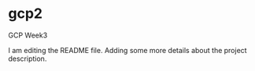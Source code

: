 # gcp2
GCP Week3

I am editing the README file. Adding some more details about the project description.
